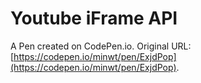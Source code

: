 # Youtube iFrame API

A Pen created on CodePen.io. Original URL: [https://codepen.io/minwt/pen/ExjdPop](https://codepen.io/minwt/pen/ExjdPop).


